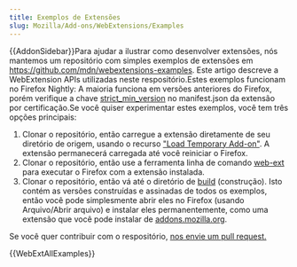 ```yaml
---
title: Exemplos de Extensões
slug: Mozilla/Add-ons/WebExtensions/Examples
---
```

{{AddonSidebar}}Para ajudar a ilustrar como desenvolver extensões, nós mantemos um repositório com simples exemplos de extensões em <https://github.com/mdn/webextensions-examples>. Este artigo descreve a WebExtension APIs utilizadas neste respositório.Estes exemplos funcionam no Firefox Nightly: A maioria funciona em versões anteriores do Firefox, porém verifique a chave [strict_min_version](/en-US/Add-ons/WebExtensions/manifest.json/applications) no manifest.json da extensão por certificação.Se você quiser experimentar estes exemplos, você tem três opções principais:

1. Clonar o repositório, então carregue a extensão diretamente de seu diretório de origem, usando o recurso ["Load Temporary Add-on"](/en-US/Add-ons/WebExtensions/Temporary_Installation_in_Firefox). A extensão permanecerá carregada até você reiniciar o Firefox.
2. Clonar o repositório, então use a ferramenta linha de comando [web-ext](/en-US/Add-ons/WebExtensions/Getting_started_with_web-ext) para executar o Firefox com a extensão instalada.
3. Clonar o repositório, então vá até o diretório de [build](https://github.com/mdn/webextensions-examples/tree/master/build) (construção). Isto contém as versões construídas e assinadas de todos os exemplos, então você pode simplesmente abrir eles no Firefox (usando Arquivo/Abrir arquivo) e instalar eles permanentemente, como uma extensão que você pode instalar de [addons.mozilla.org](https://addons.mozilla.org/en-US/firefox/).

Se você quer contribuir com o respositório, [nos envie um pull request.](https://github.com/mdn/webextensions-examples/blob/master/CONTRIBUTING.md)

{{WebExtAllExamples}}
